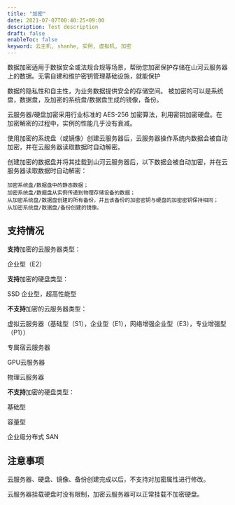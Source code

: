 ```yaml
---
title: "加密"
date: 2021-07-07T00:40:25+09:00
description: Test description
draft: false
enableToc: false
keyword: 云主机, shanhe, 实例, 虚拟机, 加密
---
```


数据加密适用于数据安全或法规合规等场景，帮助您加密保护存储在山河云服务器上的数据。无需自建和维护密钥管理基础设施，就能保护

数据的隐私性和自主性，为业务数据提供安全的存储空间。 被加密的可以是系统盘，数据盘，及加密的系统盘/数据盘生成的镜像，备份。

云服务器/硬盘加密采用行业标准的 AES-256 加密算法，利用密钥加密硬盘。在加密解密的过程中，实例的性能几乎没有衰减。

使用加密的系统盘（或镜像）创建云服务器后，云服务器操作系统内数据会被自动加密，并在云服务器读取数据时自动解密。

创建加密的数据盘并将其挂载到山河云服务器后，以下数据会被自动加密，并在云服务器读取数据时自动解密：

    加密系统盘/数据盘中的静态数据；
    加密系统盘/数据盘从实例传递到物理存储设备的数据；
    从加密系统盘/数据盘创建的所有备份，并且该备份的加密密钥与硬盘的加密密钥保持相同；
    从加密系统盘/数据盘/备份创建的镜像。

## 支持情况

**支持**加密的云服务器类型：

企业型（E2）

**支持**加密的硬盘类型：

SSD 企业型，超高性能型

**不支持**加密的云服务器类型：

虚拟云服务器（基础型（S1），企业型（E1），网络增强企业型（E3），专业增强型（P1））

专属宿云服务器

GPU云服务器

物理云服务器

**不支持**加密的硬盘类型：

基础型

容量型

企业级分布式 SAN

## 注意事项

云服务器、硬盘、镜像、备份创建完成以后，不支持对加密属性进行修改。

云服务器挂载硬盘时没有限制，加密云服务器可以正常挂载不加密硬盘。